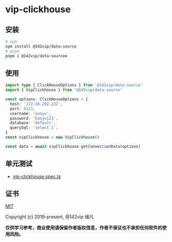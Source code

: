 # vip-clickhouse
## 安装

```bash
# npm
npm install @142vip/data-source
# pnpm
pnpm i @142vip/data-sourcee
```

## 使用

```ts
import type { ClickHouseOptions } from '@142vip/data-source'
import { VipClickhouse } from '@142vip/data-source'

const options: ClickHouseOptions = {
  host: '172.16.202.232',
  port: 8123,
  username: 'easyv',
  password: 'Easyv123',
  database: 'default',
  querySql: 'select 1',
}
const vipClickhouse = new VipClickhouse()

const data = await vipClickhouse.getConnectionData(options)
```

## 单元测试

- [vip-clickhouse.spec.ts](../../test/sql/vip-clickhouse.spec.ts)

## 证书

[MIT](https://opensource.org/license/MIT)

Copyright (c) 2019-present, @142vip 储凡

**仅供学习参考，商业使用请保留作者版权信息，作者不保证也不承担任何软件的使用风险。**
